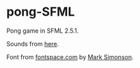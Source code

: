# pong-SFML

Pong game in SFML 2.5.1.

Sounds from [here](http://cs.au.dk/~dsound/DigitalAudio.dir/Greenfoot/Pong.dir/Pong.html).

Font from [fontspace.com](https://www.fontspace.com/mark-simonson/atari-classic) by [Mark Simonson](https://www.fontspace.com/mark-simonson).